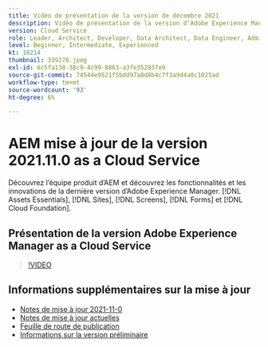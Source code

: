 ```yaml
---
title: Vidéo de présentation de la version de décembre 2021
description: Vidéo de présentation de la version d’Adobe Experience Manager as a Cloud Service 2021.11.0.
version: Cloud Service
role: Leader, Architect, Developer, Data Architect, Data Engineer, Admin, User
level: Beginner, Intermediate, Experienced
kt: 10214
thumbnail: 339278.jpeg
exl-id: 6c5fa138-38c9-4c99-8863-a3fe352837e9
source-git-commit: 74544e9521f5bdd97a8d8b4c7f3a9d4a0c1025ad
workflow-type: tm+mt
source-wordcount: '93'
ht-degree: 6%

---
```


# AEM mise à jour de la version 2021.11.0 as a Cloud Service

Découvrez l’équipe produit d’AEM et découvrez les fonctionnalités et les innovations de la dernière version d’Adobe Experience Manager. [!DNL Assets Essentials], [!DNL Sites], [!DNL Screens], [!DNL Forms] et [!DNL Cloud Foundation].

## Présentation de la version Adobe Experience Manager as a Cloud Service

>[!VIDEO](https://video.tv.adobe.com/v/339278/?quality=12&learn=on)

## Informations supplémentaires sur la mise à jour

* [Notes de mise à jour 2021-11-0](https://experienceleague.adobe.com/docs/experience-manager-cloud-service/content/release-notes/release-notes/2021/release-notes-2021-11-0.html)
* [Notes de mise à jour actuelles](https://experienceleague.adobe.com/docs/experience-manager-cloud-service/content/release-notes/home.html)
* [Feuille de route de publication](https://experienceleague.adobe.com/docs/experience-manager-release-information/aem-release-updates/update-releases-roadmap.html?lang=fr)
* [Informations sur la version préliminaire](https://experienceleague.adobe.com/docs/experience-manager-cloud-service/content/release-notes/prerelease.html)

